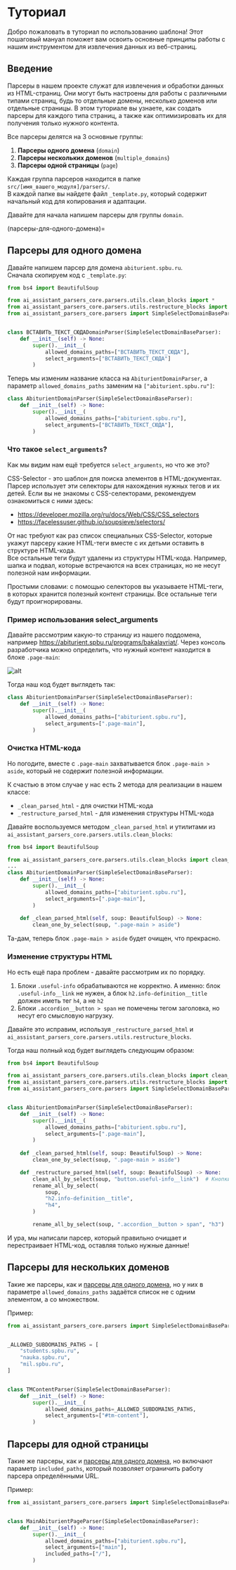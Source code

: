 # Туториал

Добро пожаловать в туториал по использованию шаблона! 
Этот пошаговый мануал поможет вам освоить основные принципы работы с нашим инструментом для извлечения данных из веб-страниц.

## Введение

Парсеры в нашем проекте служат для извлечения и обработки данных из HTML-страниц. 
Они могут быть настроены для работы с различными типами страниц, будь то отдельные домены, несколько доменов или отдельные страницы. 
В этом туториале вы узнаете, как создать парсеры для каждого типа страниц, а также как оптимизировать их для получения только нужного контента.

Все парсеры делятся на 3 основные группы:

1. **Парсеры одного домена** (`domain`)
2. **Парсеры нескольких доменов** (`multiple_domains`)
3. **Парсеры одной страницы** (`page`)

Каждая группа парсеров находится в папке `src/[имя_вашего_модуля]/parsers/`. <br>
В каждой папке вы найдете файл `_template.py`, который содержит начальный код для копирования и адаптации.

Давайте для начала напишем парсеры для группы `domain`.

(парсеры-для-одного-домена)=
## Парсеры для одного домена

Давайте напишем парсер для домена `abiturient.spbu.ru`. <br>
Сначала скопируем код с `_template.py`:
```py
from bs4 import BeautifulSoup

from ai_assistant_parsers_core.parsers.utils.clean_blocks import *
from ai_assistant_parsers_core.parsers.utils.restructure_blocks import *
from ai_assistant_parsers_core.parsers import SimpleSelectDomainBaseParser


class ВСТАВИТЬ_ТЕКСТ_СЮДАDomainParser(SimpleSelectDomainBaseParser):
    def __init__(self) -> None:
        super().__init__(
            allowed_domains_paths=["ВСТАВИТЬ_ТЕКСТ_СЮДА"],
            select_arguments=["ВСТАВИТЬ_ТЕКСТ_СЮДА"]
        )
```
Теперь мы изменим название класса на `AbiturientDomainParser`, а параметр `allowed_domains_paths` заменим на `["abiturient.spbu.ru"]`:
```py
class AbiturientDomainParser(SimpleSelectDomainBaseParser):
    def __init__(self) -> None:
        super().__init__(
            allowed_domains_paths=["abiturient.spbu.ru"],
            select_arguments=["ВСТАВИТЬ_ТЕКСТ_СЮДА"],
        )
```

### Что такое `select_arguments`?

Как мы видим нам ещё требуется `select_arguments`, но что же это?

CSS-Selector - это шаблон для поиска элементов в HTML-документах. Парсер использует эти селекторы для нахождения нужных тегов и их детей. Если вы не знакомы с CSS-селекторами, рекомендуем ознакомиться с ними здесь:
- https://developer.mozilla.org/ru/docs/Web/CSS/CSS_selectors
- https://facelessuser.github.io/soupsieve/selectors/


От нас требуют как раз список специальных CSS-Selector, которые укажут парсеру какие HTML-теги вместе с их детьми оставить в структуре HTML-кода. <br/>
Все остальные теги будут удалены из структуры HTML-кода. Например, шапка и подвал, которые встречаются на всех страницах, но не несут полезной нам информации. <br/>

Простыми словами: с помощью селекторов вы указываете HTML-теги, в которых хранится полезный контент страницы. Все остальные теги будут проигнорированы.

### Пример использования select_arguments

Давайте рассмотрим какую-то страницу из нашего поддомена, например https://abiturient.spbu.ru/programs/bakalavriat/.
Через консоль разработчика можно определить, что нужный контент находится в блоке `.page-main`:

![alt](./images/tutorial_1.png)

Тогда наш код будет выглядеть так:

```py
class AbiturientDomainParser(SimpleSelectDomainBaseParser):
    def __init__(self) -> None:
        super().__init__(
            allowed_domains_paths=["abiturient.spbu.ru"],
            select_arguments=[".page-main"],
        )
```

### Очистка HTML-кода

Но погодите, вместе с `.page-main` захватывается блок `.page-main > aside`, который не содержит полезной информации.

К счастью в этом случае у нас есть 2 метода для реализации в нашем классе: 
- `_clean_parsed_html` - для очистки HTML-кода
- `_restructure_parsed_html` - для изменения структуры HTML-кода

Давайте воспользуемся методом `_clean_parsed_html` и утилитами из `ai_assistant_parsers_core.parsers.utils.clean_blocks`:
```py
from bs4 import BeautifulSoup

from ai_assistant_parsers_core.parsers.utils.clean_blocks import clean_one_by_select
...
class AbiturientDomainParser(SimpleSelectDomainBaseParser):
    def __init__(self) -> None:
        super().__init__(
            allowed_domains_paths=["abiturient.spbu.ru"],
            select_arguments=[".page-main"],
        )
        
    def _clean_parsed_html(self, soup: BeautifulSoup) -> None:
        clean_one_by_select(soup, ".page-main > aside")
```
Та-дам, теперь блок `.page-main > aside` будет очищен, что прекрасно.

### Изменение структуры HTML
Но есть ещё пара проблем - давайте рассмотрим их по порядку.

1. Блоки `.useful-info` обрабатываются не корректно. 
А именно: блок `.useful-info__link` не нужен, а блок `h2.info-definition__title` должен иметь тег `h4`, а не `h2`
2. Блоки `.accordion__button > span` не помечены тегом заголовка, но несут его смысловую нагрузку.

Давайте это исправим, используя `_restructure_parsed_html` и `ai_assistant_parsers_core.parsers.utils.restructure_blocks`.

Тогда наш полный код будет выглядеть следующим образом:
```py
from bs4 import BeautifulSoup

from ai_assistant_parsers_core.parsers.utils.clean_blocks import clean_all_by_select, clean_one_by_select
from ai_assistant_parsers_core.parsers.utils.restructure_blocks import rename_all_by_select
from ai_assistant_parsers_core.parsers import SimpleSelectDomainBaseParser


class AbiturientDomainParser(SimpleSelectDomainBaseParser):
    def __init__(self) -> None:
        super().__init__(
            allowed_domains_paths=["abiturient.spbu.ru"],
            select_arguments=[".page-main"],
        )
        
    def _clean_parsed_html(self, soup: BeautifulSoup) -> None:
        clean_one_by_select(soup, ".page-main > aside")

    def _restructure_parsed_html(self, soup: BeautifulSoup) -> None:
        clean_all_by_select(soup, "button.useful-info__link")  # Кнопки "подробнее" не нужны из-за кривой структуры
        rename_all_by_select(
            soup,
            "h2.info-definition__title",
            "h4",
        )

        rename_all_by_select(soup, ".accordion__button > span", "h3")
```
И ура, мы написали парсер, который правильно очищает и перестраивает HTML-код, оставляя только нужные данные!

## Парсеры для нескольких доменов

Такие же парсеры, как и [парсеры для одного домена](#парсеры-для-одного-домена), но у них в параметре `allowed_domains_paths` задаётся список не с одним элементом, а со множеством.

Пример:
```py
from ai_assistant_parsers_core.parsers import SimpleSelectDomainBaseParser


_ALLOWED_SUBDOMAINS_PATHS = [
    "students.spbu.ru",
    "nauka.spbu.ru",
    "mil.spbu.ru",
]


class TMContentParser(SimpleSelectDomainBaseParser):
    def __init__(self) -> None:
        super().__init__(
            allowed_domains_paths=_ALLOWED_SUBDOMAINS_PATHS,
            select_arguments=["#tm-content"],
        )
```

## Парсеры для одной страницы

Такие же парсеры, как и [парсеры для одного домена](#парсеры-для-одного-домена), но включают параметр `included_paths`, который позволяет ограничить работу парсера определёнными URL.

Пример:
```py
from ai_assistant_parsers_core.parsers import SimpleSelectDomainBaseParser


class MainAbiturientPageParser(SimpleSelectDomainBaseParser):
    def __init__(self) -> None:
        super().__init__(
            allowed_domains_paths=["abiturient.spbu.ru"],
            select_arguments=["main"],
            included_paths=["/"],
        )
```

```{include} _additional_resources.md
```

